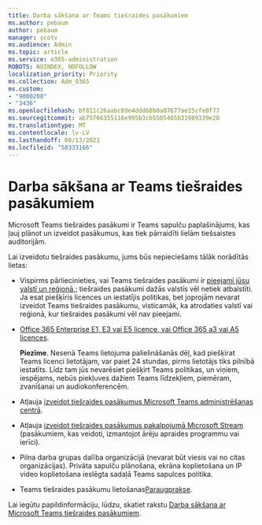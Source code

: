 ```yaml
---
title: Darba sākšana ar Teams tiešraides pasākumiem
ms.author: pebaum
author: pebaum
manager: scotv
ms.audience: Admin
ms.topic: article
ms.service: o365-administration
ROBOTS: NOINDEX, NOFOLLOW
localization_priority: Priority
ms.collection: Adm_O365
ms.custom:
- "9000208"
- "3436"
ms.openlocfilehash: bf811c26aabc89e4ddd68b0a07677ae15cfe0f77
ms.sourcegitcommit: ab75f66355116e995b3cb5505465b31989339e28
ms.translationtype: MT
ms.contentlocale: lv-LV
ms.lasthandoff: 08/13/2021
ms.locfileid: "58333166"
---
```

# <a name="getting-started-with-teams-live-events"></a>Darba sākšana ar Teams tiešraides pasākumiem

Microsoft Teams tiešraides pasākumi ir Teams sapulču paplašinājums, kas ļauj plānot un izveidot pasākumus, kas tiek pārraidīti lielām tiešsaistes auditorijām.

Lai izveidotu tiešraides pasākumu, jums būs nepieciešams tālāk norādītās lietas:

- Vispirms pārliecinieties, vai Teams tiešraides pasākumi ir [pieejami jūsu valstī un reģionā,](https://docs.microsoft.com/microsoftteams/teams-live-events/plan-for-teams-live-events#regional-availability); tiešraides pasākumi dažās valstīs vēl netiek atbalstīti.  Ja esat piešķīris licences un iestatījis politikas, bet joprojām nevarat izveidot Teams tiešraides pasākumu, visticamāk, ka atrodaties valstī vai reģionā, kur tiešraides pasākumi vēl nav pieejami.

- [Office 365 Enterprise E1, E3 vai E5 licence, vai Office 365 a3 vai A5 licences](https://docs.microsoft.com/microsoftteams/teams-live-events/set-up-for-teams-live-events#step-2-get-and-assign-licenses). 

    **Piezīme**. Nesenā Teams lietojuma palielināšanās dēļ, kad piešķirat Teams licenci lietotājam, var paiet 24 stundas, pirms lietotājs tiks pilnībā iestatīts. Līdz tam jūs nevarēsiet piešķirt Teams politikas, un viņiem, iespējams, nebūs piekļuves dažiem Teams līdzekļiem, piemēram, zvanīšanai un audiokonferencēm.

- Atļauja [izveidot tiešraides pasākumus Microsoft Teams administrēšanas centrā](https://docs.microsoft.com/microsoftteams/teams-live-events/set-up-for-teams-live-events#create-or-edit-a-live-events-policy).

- Atļauja [izveidot tiešraides pasākumus pakalpojumā Microsoft Stream](https://docs.microsoft.com/microsoftteams/teams-live-events/what-are-teams-live-events) (pasākumiem, kas veidoti, izmantojot ārēju apraides programmu vai ierīci).

- Pilna darba grupas dalība organizācijā (nevarat būt viesis vai no citas organizācijas).
Privāta sapulču plānošana, ekrāna koplietošana un IP video koplietošana ieslēgta sadaļā Teams sapulces politika.

- Teams tiešraides pasākumu lietošanas[Paraugprakse](https://support.office.com/article/Best-practices-for-producing-a-Teams-live-event-e500370e-4dd1-4187-8b48-af10ef02cf42).

Lai iegūtu papildinformāciju, lūdzu, skatiet rakstu [Darba sākšana ar Microsoft Teams tiešraides pasākumiem](https://support.office.com/article/get-started-with-microsoft-teams-live-events-d077fec2-a058-483e-9ab5-1494afda578a).